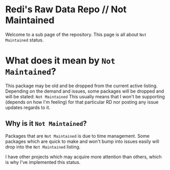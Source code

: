 # Redi's Raw Data Repo // Not Maintained

Welcome to a sub page of the repository. This page is all about `Not Maintained` status.


# What does it mean by `Not Maintained`?

This package may be old and be dropped from the current active listing. Depending on the demand and issues, some packages will be dropped and will be stated: `Not Maintained`
This usually means that I won't be supporting (depends on how I'm feeling) for that particular RD nor posting any issue updates regards to it.

## Why is it `Not Maintained`?

Packages that are `Not Maintained` is due to time management. Some packages which are quick to make and won't bump into issues easily will drop into the `Not Maintained` listing.

I have other projects which may acquire more attention than others, which is why I've implemented this status.